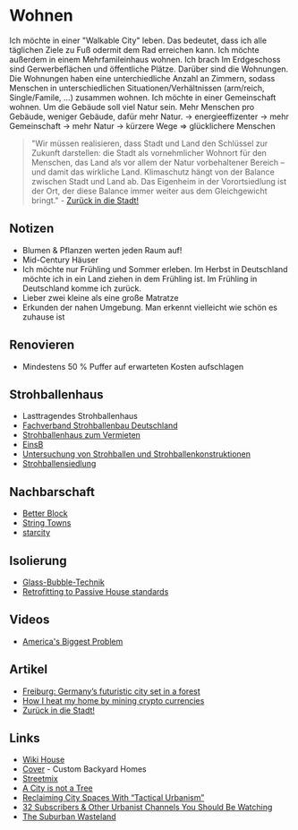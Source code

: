 # Wohnen

Ich möchte in einer "Walkable City" leben. Das bedeutet, dass ich alle täglichen Ziele zu Fuß odermit dem Rad erreichen kann. Ich möchte außerdem in einem Mehrfamileinhaus wohnen. Ich brach
Im Erdgeschoss sind Gerwerbeflächen und öffentliche Plätze. Darüber sind die Wohnungen. Die Wohnungen haben eine unterchiedliche Anzahl an Zimmern, sodass Menschen in unterschiedlichen Situationen/Verhältnissen (arm/reich, Single/Famile, ...) zusammen wohnen. Ich möchte in einer Gemeinschaft wohnen.
Um die Gebäude soll viel Natur sein.
Mehr Menschen pro Gebäude, weniger Gebäude, dafür mehr Natur.
-> energieeffizenter
-> mehr Gemeinschaft
-> mehr Natur
-> kürzere Wege
=> glücklichere Menschen

> "Wir müssen realisieren, dass Stadt und Land den Schlüssel zur Zukunft darstellen: die Stadt als vornehmlicher Wohnort für den Menschen, das Land als vor allem der Natur vorbehaltener Bereich – und damit das wirkliche Land. Klimaschutz hängt von der Balance zwischen Stadt und Land ab. Das Eigenheim in der Vorortsiedlung ist der Ort, der diese Balance immer weiter aus dem Gleichgewicht bringt." - [Zurück in die Stadt!](https://www.zeit.de/wirtschaft/2021-02/einfamilienhaeuser-klimaschutz-debatte-eigenheim-gruene-stadt-land/seite-2)

## Notizen

- Blumen & Pflanzen werten jeden Raum auf!
- Mid-Century Häuser
- Ich möchte nur Frühling und Sommer erleben. Im Herbst in Deutschland möchte ich in ein Land ziehen in dem Frühling ist. Im Frühling in Deutschland komme ich zurück.
- Lieber zwei kleine als eine große Matratze
- Erkunden der nahen Umgebung. Man erkennt vielleicht wie schön es zuhause ist

## Renovieren

- Mindestens 50 % Puffer auf erwarteten Kosten aufschlagen

## Strohballenhaus

- Lasttragendes Strohballenhaus
- [Fachverband Strohballenbau Deutschland](https://fasba.de/)
- [Strohballenhaus zum Vermieten](http://pulvermaar.de/Strohballenhaus/Vermietung)
- [EinsB](http://einsb.haus/)
- [Untersuchung von Strohballen und Strohballenkonstruktionen](https://www.uni-kassel.de/upress/online/frei/978-3-89958-422-6.volltext.frei.pdf)
- [Strohballensiedlung](https://strohballensiedlung.de/)

## Nachbarschaft

- [Better Block](https://www.betterblock.org/)
- [String Towns](https://www.strongtowns.org/)
- [starcity](https://starcity.com/)

## Isolierung

- [Glass-Bubble-Technik](https://www.swr.de/wissen/deutscher-zukunftspreis-glass-bubble-daemmung-100.html)
- [Retrofitting to Passive House standards](https://www.youtube.com/watch?v=wN34zF7e4J8)

## Videos

- [America's Biggest Problem](https://www.youtube.com/watch?v=-lD7VqQbrEw&feature=share)

## Artikel

- [Freiburg: Germany’s futuristic city set in a forest](http://www.bbc.com/travel/story/20200715-freiburg-germanys-futuristic-city-set-in-a-forest)
- [How I heat my home by mining crypto currencies](https://blog.haschek.at/2021/how-i-heat-my-home-by-mining.html)
- [Zurück in die Stadt!](https://www.zeit.de/wirtschaft/2021-02/einfamilienhaeuser-klimaschutz-debatte-eigenheim-gruene-stadt-land?utm_source=pocket-newtab-global-de-DE)

## Links

- [Wiki House](https://www.wikihouse.cc/)
- [Cover](https://buildcover.com/) - Custom Backyard Homes
- [Streetmix](https://streetmix.net/-/1302457)
- [A City is not a Tree](https://twitter.com/NajlaAlariefy/status/1315329838559965191)
- [Reclaiming City Spaces With “Tactical Urbanism”](https://www.youtube.com/watch?v=waiI9EQTdaw)
- [32 Subscribers & Other Urbanist Channels You Should Be Watching](https://www.youtube.com/watch?v=qSW5xy_kg9E)
- [The Suburban Wasteland](https://www.youtube.com/watch?v=4c6rIt0fe7w&list=PLamwye612GauJGF1_Q4hEaIvaml8QyLSp)
